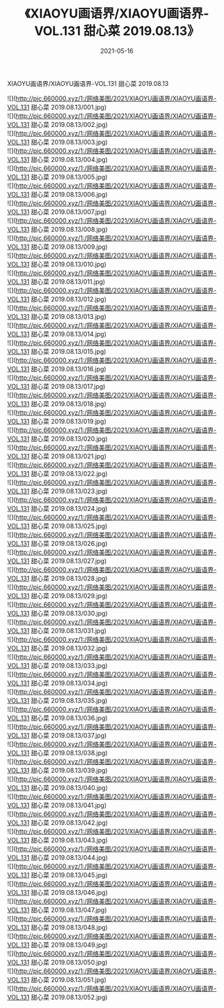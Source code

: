 ﻿---
layout: post
title:  《XIAOYU画语界/XIAOYU画语界-VOL.131 甜心菜 2019.08.13》
date:   2021-05-16
img: http://pic.660000.xyz/1:/网络美图/2021/XIAOYU画语界/XIAOYU画语界-VOL.131 甜心菜 2019.08.13/000.jpg
categories: [美女, 清纯, 唯美]
---

XIAOYU画语界/XIAOYU画语界-VOL.131 甜心菜 2019.08.13

 ![](http://pic.660000.xyz/1:/网络美图/2021/XIAOYU画语界/XIAOYU画语界-VOL.131 甜心菜 2019.08.13/001.jpg) <br>![](http://pic.660000.xyz/1:/网络美图/2021/XIAOYU画语界/XIAOYU画语界-VOL.131 甜心菜 2019.08.13/002.jpg) <br>![](http://pic.660000.xyz/1:/网络美图/2021/XIAOYU画语界/XIAOYU画语界-VOL.131 甜心菜 2019.08.13/003.jpg) <br>![](http://pic.660000.xyz/1:/网络美图/2021/XIAOYU画语界/XIAOYU画语界-VOL.131 甜心菜 2019.08.13/004.jpg) <br>![](http://pic.660000.xyz/1:/网络美图/2021/XIAOYU画语界/XIAOYU画语界-VOL.131 甜心菜 2019.08.13/005.jpg) <br>![](http://pic.660000.xyz/1:/网络美图/2021/XIAOYU画语界/XIAOYU画语界-VOL.131 甜心菜 2019.08.13/006.jpg) <br>![](http://pic.660000.xyz/1:/网络美图/2021/XIAOYU画语界/XIAOYU画语界-VOL.131 甜心菜 2019.08.13/007.jpg) <br>![](http://pic.660000.xyz/1:/网络美图/2021/XIAOYU画语界/XIAOYU画语界-VOL.131 甜心菜 2019.08.13/008.jpg) <br>![](http://pic.660000.xyz/1:/网络美图/2021/XIAOYU画语界/XIAOYU画语界-VOL.131 甜心菜 2019.08.13/009.jpg) <br>![](http://pic.660000.xyz/1:/网络美图/2021/XIAOYU画语界/XIAOYU画语界-VOL.131 甜心菜 2019.08.13/010.jpg) <br>![](http://pic.660000.xyz/1:/网络美图/2021/XIAOYU画语界/XIAOYU画语界-VOL.131 甜心菜 2019.08.13/011.jpg) <br>![](http://pic.660000.xyz/1:/网络美图/2021/XIAOYU画语界/XIAOYU画语界-VOL.131 甜心菜 2019.08.13/012.jpg) <br>![](http://pic.660000.xyz/1:/网络美图/2021/XIAOYU画语界/XIAOYU画语界-VOL.131 甜心菜 2019.08.13/013.jpg) <br>![](http://pic.660000.xyz/1:/网络美图/2021/XIAOYU画语界/XIAOYU画语界-VOL.131 甜心菜 2019.08.13/014.jpg) <br>![](http://pic.660000.xyz/1:/网络美图/2021/XIAOYU画语界/XIAOYU画语界-VOL.131 甜心菜 2019.08.13/015.jpg) <br>![](http://pic.660000.xyz/1:/网络美图/2021/XIAOYU画语界/XIAOYU画语界-VOL.131 甜心菜 2019.08.13/016.jpg) <br>![](http://pic.660000.xyz/1:/网络美图/2021/XIAOYU画语界/XIAOYU画语界-VOL.131 甜心菜 2019.08.13/017.jpg) <br>![](http://pic.660000.xyz/1:/网络美图/2021/XIAOYU画语界/XIAOYU画语界-VOL.131 甜心菜 2019.08.13/018.jpg) <br>![](http://pic.660000.xyz/1:/网络美图/2021/XIAOYU画语界/XIAOYU画语界-VOL.131 甜心菜 2019.08.13/019.jpg) <br>![](http://pic.660000.xyz/1:/网络美图/2021/XIAOYU画语界/XIAOYU画语界-VOL.131 甜心菜 2019.08.13/020.jpg) <br>![](http://pic.660000.xyz/1:/网络美图/2021/XIAOYU画语界/XIAOYU画语界-VOL.131 甜心菜 2019.08.13/021.jpg) <br>![](http://pic.660000.xyz/1:/网络美图/2021/XIAOYU画语界/XIAOYU画语界-VOL.131 甜心菜 2019.08.13/022.jpg) <br>![](http://pic.660000.xyz/1:/网络美图/2021/XIAOYU画语界/XIAOYU画语界-VOL.131 甜心菜 2019.08.13/023.jpg) <br>![](http://pic.660000.xyz/1:/网络美图/2021/XIAOYU画语界/XIAOYU画语界-VOL.131 甜心菜 2019.08.13/024.jpg) <br>![](http://pic.660000.xyz/1:/网络美图/2021/XIAOYU画语界/XIAOYU画语界-VOL.131 甜心菜 2019.08.13/025.jpg) <br>![](http://pic.660000.xyz/1:/网络美图/2021/XIAOYU画语界/XIAOYU画语界-VOL.131 甜心菜 2019.08.13/026.jpg) <br>![](http://pic.660000.xyz/1:/网络美图/2021/XIAOYU画语界/XIAOYU画语界-VOL.131 甜心菜 2019.08.13/027.jpg) <br>![](http://pic.660000.xyz/1:/网络美图/2021/XIAOYU画语界/XIAOYU画语界-VOL.131 甜心菜 2019.08.13/028.jpg) <br>![](http://pic.660000.xyz/1:/网络美图/2021/XIAOYU画语界/XIAOYU画语界-VOL.131 甜心菜 2019.08.13/029.jpg) <br>![](http://pic.660000.xyz/1:/网络美图/2021/XIAOYU画语界/XIAOYU画语界-VOL.131 甜心菜 2019.08.13/030.jpg) <br>![](http://pic.660000.xyz/1:/网络美图/2021/XIAOYU画语界/XIAOYU画语界-VOL.131 甜心菜 2019.08.13/031.jpg) <br>![](http://pic.660000.xyz/1:/网络美图/2021/XIAOYU画语界/XIAOYU画语界-VOL.131 甜心菜 2019.08.13/032.jpg) <br>![](http://pic.660000.xyz/1:/网络美图/2021/XIAOYU画语界/XIAOYU画语界-VOL.131 甜心菜 2019.08.13/033.jpg) <br>![](http://pic.660000.xyz/1:/网络美图/2021/XIAOYU画语界/XIAOYU画语界-VOL.131 甜心菜 2019.08.13/034.jpg) <br>![](http://pic.660000.xyz/1:/网络美图/2021/XIAOYU画语界/XIAOYU画语界-VOL.131 甜心菜 2019.08.13/035.jpg) <br>![](http://pic.660000.xyz/1:/网络美图/2021/XIAOYU画语界/XIAOYU画语界-VOL.131 甜心菜 2019.08.13/036.jpg) <br>![](http://pic.660000.xyz/1:/网络美图/2021/XIAOYU画语界/XIAOYU画语界-VOL.131 甜心菜 2019.08.13/037.jpg) <br>![](http://pic.660000.xyz/1:/网络美图/2021/XIAOYU画语界/XIAOYU画语界-VOL.131 甜心菜 2019.08.13/038.jpg) <br>![](http://pic.660000.xyz/1:/网络美图/2021/XIAOYU画语界/XIAOYU画语界-VOL.131 甜心菜 2019.08.13/039.jpg) <br>![](http://pic.660000.xyz/1:/网络美图/2021/XIAOYU画语界/XIAOYU画语界-VOL.131 甜心菜 2019.08.13/040.jpg) <br>![](http://pic.660000.xyz/1:/网络美图/2021/XIAOYU画语界/XIAOYU画语界-VOL.131 甜心菜 2019.08.13/041.jpg) <br>![](http://pic.660000.xyz/1:/网络美图/2021/XIAOYU画语界/XIAOYU画语界-VOL.131 甜心菜 2019.08.13/042.jpg) <br>![](http://pic.660000.xyz/1:/网络美图/2021/XIAOYU画语界/XIAOYU画语界-VOL.131 甜心菜 2019.08.13/043.jpg) <br>![](http://pic.660000.xyz/1:/网络美图/2021/XIAOYU画语界/XIAOYU画语界-VOL.131 甜心菜 2019.08.13/044.jpg) <br>![](http://pic.660000.xyz/1:/网络美图/2021/XIAOYU画语界/XIAOYU画语界-VOL.131 甜心菜 2019.08.13/045.jpg) <br>![](http://pic.660000.xyz/1:/网络美图/2021/XIAOYU画语界/XIAOYU画语界-VOL.131 甜心菜 2019.08.13/046.jpg) <br>![](http://pic.660000.xyz/1:/网络美图/2021/XIAOYU画语界/XIAOYU画语界-VOL.131 甜心菜 2019.08.13/047.jpg) <br>![](http://pic.660000.xyz/1:/网络美图/2021/XIAOYU画语界/XIAOYU画语界-VOL.131 甜心菜 2019.08.13/048.jpg) <br>![](http://pic.660000.xyz/1:/网络美图/2021/XIAOYU画语界/XIAOYU画语界-VOL.131 甜心菜 2019.08.13/049.jpg) <br>![](http://pic.660000.xyz/1:/网络美图/2021/XIAOYU画语界/XIAOYU画语界-VOL.131 甜心菜 2019.08.13/050.jpg) <br>![](http://pic.660000.xyz/1:/网络美图/2021/XIAOYU画语界/XIAOYU画语界-VOL.131 甜心菜 2019.08.13/051.jpg) <br>![](http://pic.660000.xyz/1:/网络美图/2021/XIAOYU画语界/XIAOYU画语界-VOL.131 甜心菜 2019.08.13/052.jpg) <br>
